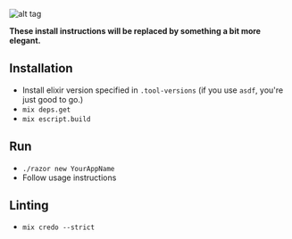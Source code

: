 ![alt tag](https://github.com/craiglyons/razor/blob/master/static/logo_tmp.jpg)

**These install instructions will be replaced by something a bit more elegant.**

## Installation

* Install elixir version specified in `.tool-versions` (if you use `asdf`, you're just good to go.)
* `mix deps.get`
* `mix escript.build`

## Run
* `./razor new YourAppName`
* Follow usage instructions

## Linting
* `mix credo --strict`
